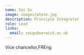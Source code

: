 ```yaml
---
name: Sai Gu
image: images/photo.jpg
description: Principle Integrator 
role: Lead
links:
  email: saigu@warwick.ac.uk
---
```


Vice chancellor,FREng
